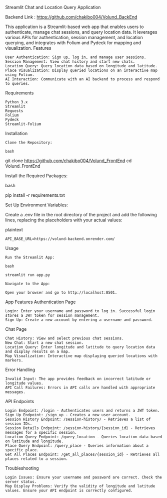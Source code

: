 Streamlit Chat and Location Query Application

Backend Link : https://github.com/chakibo004/Volund_BackEnd

This application is a Streamlit-based web app that enables users to authenticate, manage chat sessions, and query location data. It leverages various APIs for authentication, session management, and location querying, and integrates with Folium and Pydeck for mapping and visualization.
Features

    User Authentication: Sign up, log in, and manage user sessions.
    Session Management: View chat history and start new chats.
    Location Query: Query location data based on longitude and latitude.
    Place Visualization: Display queried locations on an interactive map using Folium.
    AI Interaction: Communicate with an AI backend to process and respond to queries.

Requirements

    Python 3.x
    Streamlit
    Requests
    Folium
    Pydeck
    Streamlit-Folium

Installation

    Clone the Repository:

    bash

git clone https://github.com/chakibo004/Volund_FrontEnd
cd Volund_FrontEnd

Install the Required Packages:

bash

pip install -r requirements.txt

Set Up Environment Variables:

Create a .env file in the root directory of the project and add the following lines, replacing the placeholders with your actual values:

plaintext

    API_BASE_URL=https://volund-backend.onrender.com/

Usage

    Run the Streamlit App:

    bash

    streamlit run app.py

    Navigate to the App:

    Open your browser and go to http://localhost:8501.

App Features
Authentication Page

    Login: Enter your username and password to log in. Successful login stores a JWT token for session management.
    Sign Up: Create a new account by entering a username and password.

Chat Page

    Chat History: View and select previous chat sessions.
    New Chat: Start a new chat session.
    Location Query: Enter longitude and latitude to query location data and display results on a map.
    Map Visualization: Interactive map displaying queried locations with markers.

Error Handling

    Invalid Input: The app provides feedback on incorrect latitude or longitude values.
    API Call Failures: Errors in API calls are handled with appropriate messages.

API Endpoints

    Login Endpoint: /login - Authenticates users and returns a JWT token.
    Sign Up Endpoint: /sign_up - Creates a new user account.
    Session History Endpoint: /session-history/ - Retrieves a list of session IDs.
    Session Details Endpoint: /session-history/{session_id} - Retrieves messages for a specific session.
    Location Query Endpoint: /query_location - Queries location data based on latitude and longitude.
    Place Query Endpoint: /query_place - Queries information about a specific place.
    Get All Places Endpoint: /get_all_places/{session_id} - Retrieves all places related to a session.

Troubleshooting

    Login Issues: Ensure your username and password are correct. Check the server status.
    Map Display Problems: Verify the validity of longitude and latitude values. Ensure your API endpoint is correctly configured.

